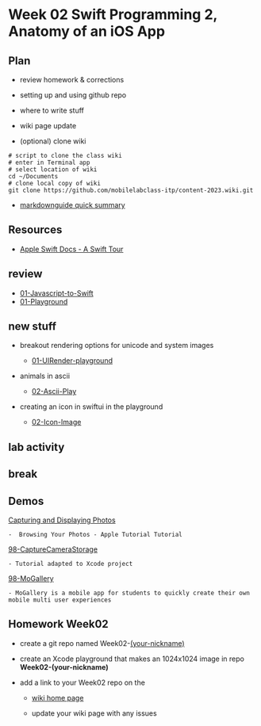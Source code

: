 # Week 02 Swift Programming 2, Anatomy of an iOS App

<!-- ## Review last week -->

<!-- - [01-MoLab-Notes](https://github.com/molab-itp/content-2023-Fa/blob/main/assets/01-MoLab-Notes.pdf) -->

## Plan

- review homework & corrections

- setting up and using github repo

- where to write stuff

- wiki page update

- (optional) clone wiki

```
# script to clone the class wiki
# enter in Terminal app
# select location of wiki
cd ~/Documents
# clone local copy of wiki
git clone https://github.com/mobilelabclass-itp/content-2023.wiki.git
```

- [markdownguide quick summary](https://www.markdownguide.org/cheat-sheet/)

## Resources

- [Apple Swift Docs - A Swift Tour](https://docs.swift.org/swift-book/documentation/the-swift-programming-language/guidedtour/)
<!-- - [Apple Swift Docs - for developer](https://developer.apple.com/documentation/swift) -->

## review

- [01-Javascript-to-Swift](https://github.com/mobilelabclass-itp/01-Javascript-to-Swift)
- [01-Playground](https://github.com/mobilelabclass-itp/01-Playground)

## new stuff

- breakout rendering options for unicode and system images

  - [01-UIRender-playground](https://github.com/mobilelabclass-itp/01-UIRender-playground)

- animals in ascii

  - [02-Ascii-Play](https://github.com/mobilelabclass-itp/02-Ascii-Play)

- creating an icon in swiftui in the playground

  - [02-Icon-Image](https://github.com/mobilelabclass-itp/02-Icon-Image)

## lab activity

## break

## Demos

[Capturing and Displaying Photos](https://developer.apple.com/tutorials/sample-apps/capturingphotos-browsephotos)

    -  Browsing Your Photos - Apple Tutorial Tutorial

[98-CaptureCameraStorage](https://github.com/mobilelabclass-itp/98-CaptureCameraStorage)

    - Tutorial adapted to Xcode project

[98-MoGallery](https://github.com/mobilelabclass-itp/98-MoGallery)

    - MoGallery is a mobile app for students to quickly create their own mobile multi user experiences

## Homework Week02

- create a git repo named Week02-[(your-nickname)](https://en.wikipedia.org/wiki/Nickname)

- create an Xcode playground that makes an 1024x1024 image in repo **Week02-(your-nickname)**

- add a link to your Week02 repo on the

  - [wiki home page](https://github.com/molab-itp/content-2023-Fa/wiki#week-02-homework)

  - update your wiki page with any issues
